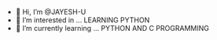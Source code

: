 - 👋 Hi, I’m @JAYESH-U
- 👀 I’m interested in ... LEARNING PYTHON
- 🌱 I’m currently learning ... PYTHON AND C PROGRAMMING

<!---
JAYESH-U/JAYESH-U is a ✨ special ✨ repository because its `README.md` (this file) appears on your GitHub profile.
You can click the Preview link to take a look at your changes.
--->
